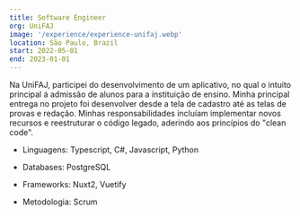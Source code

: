 ```yaml
---
title: Software Engineer
org: UniFAJ
image: '/experience/experience-unifaj.webp'
location: São Paulo, Brazil
start: 2022-05-01
end: 2023-01-01
---
```


Na UniFAJ, participei do desenvolvimento de um aplicativo, no qual o intuito principal á admissão de alunos para a instituição de ensino. Minha principal entrega no projeto foi desenvolver
desde a tela de cadastro até as telas de provas e redação. Minhas responsabilidades incluíam implementar novos recursos e reestruturar o código legado, aderindo aos princípios do "clean code".

- Linguagens: Typescript, C#, Javascript, Python

- Databases: PostgreSQL

- Frameworks: Nuxt2, Vuetify

- Metodologia: Scrum
